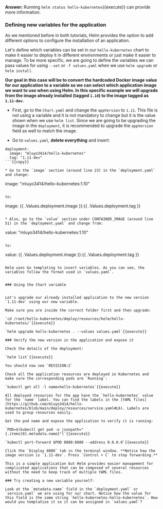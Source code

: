 **Answer:** Running `helm status hello-kubernetes`{{execute}} can provide more information.

### Defining new variables for the application

As we mentioned before in both tutorials, Helm provides the option to add different options to configure the installation of an application. 

Let's define which variables can be set in our `hello-kubernetes` chart to make it easier to deploy it in different environments or just make it easier to manage. To be more specific, we are going to define the variables we can pass values for using `--set` or `-f values.yaml` when we use `helm upgrade` or `helm install`. 

**Our goal in this case will be to convert the hardcoded Docker image value for our application to a variable so we can select which application image we want to use when using Helm. In this specific example we will upgrade from the image already installed (tagged `1.10`) to the image tagged as `1.11-dev`.**

* First, go to the `Chart.yaml` and change the `appVersion` to `1.11`. This file is not using a variable and it is not mandatory to change but it is the value shown when we use `helm list`. Since we are going to be upgrading the image in the  `deployment`, it is recommended to upgrade the `appVersion` field as well to match the image.

* Go to `values.yaml`, **delete everything** and insert:

```
deployment:
  image: "mluyo3414/hello-kubernetes"
  tag: "1.11-dev"
```{{copy}}

* Go to the `image` section (around line 23) in the `deployment.yaml` and change:

```
image: "mluyo3414/hello-kubernetes:1.10"
```

to:

```
image: {{  .Values.deployment.image  }}:{{  .Values.deployment.tag  }}
```{{copy}}

* Also, go to the `value` section under CONTAINER_IMAGE (around line 51) in the `deployment.yaml` and change from:

```
value: "mluyo3414/hello-kubernetes:1.10"
```

to:

```
value: {{  .Values.deployment.image  }}:{{  .Values.deployment.tag  }}
```{{copy}}

Helm uses Go templating to insert variables. As you can see, the variables follow the format used in `values.yaml`.


### Using the Chart variable


Let's upgrade our already installed application to the new version `1.11-dev` using our new variable.

Make sure you are inside the correct folder first and then upgrade:

`cd /root/hello-kubernetes/deploy/resources/helm/hello-kubernetes/`{{execute}}

`helm upgrade hello-kubernetes . --values values.yaml`{{execute}}

### Verify the new version in the application and expose it

Check the details of the deployment:

`helm list`{{execute}}

You should now see `REVISION:2`

Check all the application resources are deployed in Kubernetes and make sure the corresponding pods are `Running`:

`kubectl get all -l name=hello-kubernetes`{{execute}}

All deployed resources for the app have the `hello-kubernetes` value for the `name` label. You can find the labels in the [YAML files](https://github.com/mluyo3414/hello-kubernetes/blob/main/deploy/resources/service.yaml#L6). Labels are used to group resources easily.

Get the pod name and expose the application to verify it is running:

`POD=$(kubectl get pod -o jsonpath="{.items[0].metadata.name}")`{{execute}}

`kubectl port-forward $POD 8080:8080 --address 0.0.0.0`{{execute}}

Click the `Display 8080` tab in the terminal window. **Notice how the image version is `1.11-dev`. Press `Control + C` to stop forwarding.**

This is a simple application but Helm provides easier management for complicated applications that can be composed of several resources without the need to keep track of multiple YAML files.

### Try creating a new variable yourself:

Look at the `metadata.name` field in the `deployment.yaml` or `service.yaml` we are using for our chart. Notice how the value for this field is the same string `hello-kubernetes-hello-kubernetes`. How would you templatize it so it can be assigned in `values.yaml`?



